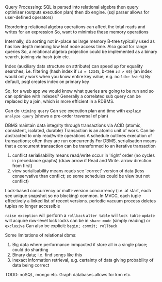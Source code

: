 <!-- SPDX-License-Identifier: zlib-acknowledgement -->
Query Processing:
SQL is parsed into relational algebra then query optimiser (outputs execution plan) then db engine.
(sql parser allows for user-defined operators)

Reordering relational algebra operations can affect the total reads and writes for an expression
So, want to minimise these memory operations

Internally, db sorting not in-place as large memory 
B-tree typically used as has low depth meaning low leaf node access time. Also good for range queries
So, a relational algebra projection could be implemented as a binary search, joining via hash-join etc.

Index (auxiliary data structure on attribute) can speed up for equality searches, i.e. filtering
(hash index if `id = 12345`, b-tree `id > 60`)
(an index would only work when you know entire key value, e.g. no `like %str%`)
By default, psql creates index on primary key

So, for a web app we would know what queries are going to be run and so can optimise with indexes?
Generally a correlated sub query can be replaced by a join, which is more efficient in a RDBMS.

Can do `\timing query`
Can see execution plan and time with `explain analyze query` (shows a pre-order traversal of plan)

DBMS maintain data integrity through transactions via ACID (atomic, consistent, isolated, durable)
Transaction is an atomic unit of work. Can be abstracted to only read/write operations
A schedule outlines execution of transactions; often they are run concurrently
For DBMS, serialisation means that a concurrent transaction can be transformed to an iterative transaction
1. conflict serialisability means read/write occur in 'right' order
(no cycles in precedance graphs)
(draw arrow if Read and Write. arrow direction from first)
2. view serialisability means reads see 'correct' version of data
(less conservative than conflict; so some schedules could be view but not conflict)

Lock-based concurrency or multi-version concurrency (i.e. at start, each see unique snapshot so no blocking) common.
In MVCC, each tuple effectively a linked list of recent versions. periodic vacuum process deletes tuples no longer accessible

`raise exception` will perform a `rollback`
`alter table` will `lock table`
`update` will acquire row-level lock
locks can be in `share mode` (simply reading) or `exclusive`
Can also be explicit: `begin; commit; rollback`

Some limitations of relational dbms:
1. Big data where performance inmpacted if store all in a single place; could do sharding 
2. Binary data; i.e. find songs like this
3. Inexact information retrieval, e.g. certainty of data giving probability of data being correct

TODO: noSQL, mongo etc.
Graph databases allows for knn etc.
